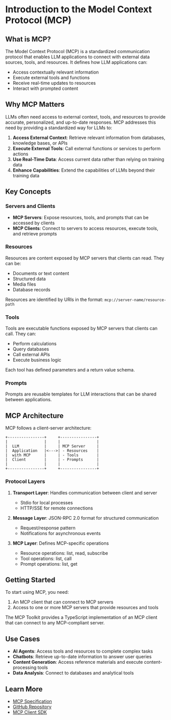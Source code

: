 # Introduction to the Model Context Protocol (MCP)

## What is MCP?

The Model Context Protocol (MCP) is a standardized communication protocol that enables LLM applications to connect with external data sources, tools, and resources. It defines how LLM applications can:

- Access contextually relevant information
- Execute external tools and functions
- Receive real-time updates to resources
- Interact with prompted content

## Why MCP Matters

LLMs often need access to external context, tools, and resources to provide accurate, personalized, and up-to-date responses. MCP addresses this need by providing a standardized way for LLMs to:

1. **Access External Context**: Retrieve relevant information from databases, knowledge bases, or APIs
2. **Execute External Tools**: Call external functions or services to perform actions
3. **Use Real-Time Data**: Access current data rather than relying on training data
4. **Enhance Capabilities**: Extend the capabilities of LLMs beyond their training data

## Key Concepts

### Servers and Clients

- **MCP Servers**: Expose resources, tools, and prompts that can be accessed by clients
- **MCP Clients**: Connect to servers to access resources, execute tools, and retrieve prompts

### Resources

Resources are content exposed by MCP servers that clients can read. They can be:

- Documents or text content
- Structured data
- Media files
- Database records

Resources are identified by URIs in the format: `mcp://server-name/resource-path`

### Tools

Tools are executable functions exposed by MCP servers that clients can call. They can:

- Perform calculations
- Query databases
- Call external APIs
- Execute business logic

Each tool has defined parameters and a return value schema.

### Prompts

Prompts are reusable templates for LLM interactions that can be shared between applications.

## MCP Architecture

MCP follows a client-server architecture:

```
+----------------+     +----------------+
|                |     |                |
|  LLM           |     | MCP Server     |
|  Application   |<--->| - Resources    |
|  with MCP      |     | - Tools        |
|  Client        |     | - Prompts      |
|                |     |                |
+----------------+     +----------------+
```

### Protocol Layers

1. **Transport Layer**: Handles communication between client and server
   - Stdio for local processes
   - HTTP/SSE for remote connections

2. **Message Layer**: JSON-RPC 2.0 format for structured communication
   - Request/response pattern
   - Notifications for asynchronous events

3. **MCP Layer**: Defines MCP-specific operations
   - Resource operations: list, read, subscribe
   - Tool operations: list, call
   - Prompt operations: list, get

## Getting Started

To start using MCP, you need:

1. An MCP client that can connect to MCP servers
2. Access to one or more MCP servers that provide resources and tools

The MCP Toolkit provides a TypeScript implementation of an MCP client that can connect to any MCP-compliant server.

## Use Cases

- **AI Agents**: Access tools and resources to complete complex tasks
- **Chatbots**: Retrieve up-to-date information to answer user queries
- **Content Generation**: Access reference materials and execute content-processing tools
- **Data Analysis**: Connect to databases and analytical tools

## Learn More

- [MCP Specification](https://modelcontextprotocol.github.io/specification/)
- [GitHub Repository](https://github.com/modelcontextprotocol)
- [MCP Client SDK](https://www.npmjs.com/package/@modelcontextprotocol/sdk)